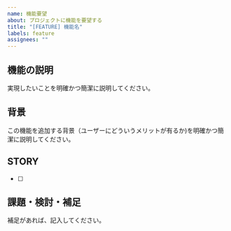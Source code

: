 ```yaml
---
name: 機能要望
about: プロジェクトに機能を要望する
title: "[FEATURE] 機能名"
labels: feature
assignees: ""
---
```


## 機能の説明

実現したいことを明確かつ簡潔に説明してください。

## 背景

この機能を追加する背景（ユーザーにどういうメリットが有るか)を明確かつ簡潔に説明してください。

## STORY
- [ ] 

## 課題・検討・補足

補足があれば、記入してください。
